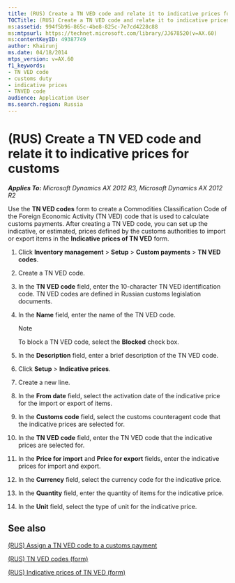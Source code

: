 ```yaml
---
title: (RUS) Create a TN VED code and relate it to indicative prices for customs
TOCTitle: (RUS) Create a TN VED code and relate it to indicative prices for customs
ms:assetid: 994f5b96-865c-4be8-825c-7e7cd4228c88
ms:mtpsurl: https://technet.microsoft.com/library/JJ678520(v=AX.60)
ms:contentKeyID: 49387749
author: Khairunj
ms.date: 04/18/2014
mtps_version: v=AX.60
f1_keywords:
- TN VED code
- customs duty
- indicative prices
- TNVED code
audience: Application User
ms.search.region: Russia
---
```


# (RUS) Create a TN VED code and relate it to indicative prices for customs 


_**Applies To:** Microsoft Dynamics AX 2012 R3, Microsoft Dynamics AX 2012 R2_

Use the **TN VED codes** form to create a Commodities Classification Code of the Foreign Economic Activity (TN VED) code that is used to calculate customs payments. After creating a TN VED code, you can set up the indicative, or estimated, prices defined by the customs authorities to import or export items in the **Indicative prices of TN VED** form.

1.  Click **Inventory management** \> **Setup** \> **Custom payments** \> **TN VED codes**.

2.  Create a TN VED code.

3.  In the **TN VED code** field, enter the 10-character TN VED identification code. TN VED codes are defined in Russian customs legislation documents.

4.  In the **Name** field, enter the name of the TN VED code.
    

    > [!NOTE]
    > <P>To block a TN VED code, select the <STRONG>Blocked</STRONG> check box.</P>



5.  In the **Description** field, enter a brief description of the TN VED code.

6.  Click **Setup** \> **Indicative prices**.

7.  Create a new line.

8.  In the **From date** field, select the activation date of the indicative price for the import or export of items.

9.  In the **Customs code** field, select the customs counteragent code that the indicative prices are selected for.

10. In the **TN VED code** field, enter the TN VED code that the indicative prices are selected for.

11. In the **Price for import** and **Price for export** fields, enter the indicative prices for import and export.

12. In the **Currency** field, select the currency code for the indicative price.

13. In the **Quantity** field, enter the quantity of items for the indicative price.

14. In the **Unit** field, select the type of unit for the indicative price.

## See also

[(RUS) Assign a TN VED code to a customs payment](rus-assign-a-tn-ved-code-to-a-customs-payment.md)

[(RUS) TN VED codes (form)](https://technet.microsoft.com/library/jj711428\(v=ax.60\))

[(RUS) Indicative prices of TN VED (form)](https://technet.microsoft.com/library/jj711361\(v=ax.60\))

  


